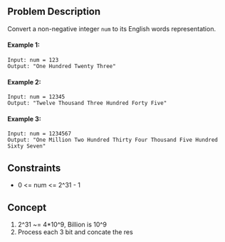 ## Problem Description

Convert a non-negative integer `num` to its English words representation.

#### Example 1:
```plaintext
Input: num = 123
Output: "One Hundred Twenty Three"
```
#### Example 2:
```plaintext
Input: num = 12345
Output: "Twelve Thousand Three Hundred Forty Five"
```
#### Example 3:
```plaintext
Input: num = 1234567
Output: "One Million Two Hundred Thirty Four Thousand Five Hundred Sixty Seven"
 ```

## Constraints

- 0 <= num <= 2^31 - 1

## Concept
1. 2^31 ~= 4*10^9, Billion is 10^9
2. Process each 3 bit and concate the res
